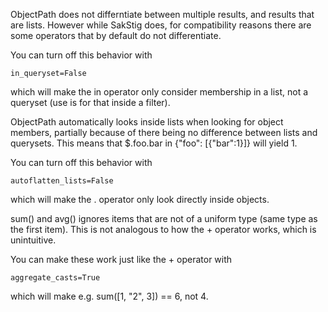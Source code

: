 ObjectPath does not differntiate between multiple results, and results
that are lists. However while SakStig does, for compatibility reasons there
are some operators that by default do not differentiate.

You can turn off this behavior with

    in_queryset=False

which will make the in operator only consider membership in a list,
not a queryset (use is for that inside a filter).

ObjectPath automatically looks inside lists when looking for object
members, partially because of there being no difference between lists
and querysets. This means that $.foo.bar in {"foo": [{"bar":1}]} will
yield 1.

You can turn off this behavior with

    autoflatten_lists=False

which will make the . operator only look directly inside objects.

sum() and avg() ignores items that are not of a uniform type (same
type as the first item). This is not analogous to how the + operator
works, which is unintuitive.

You can make these work just like the + operator with

    aggregate_casts=True

which will make e.g. sum([1, "2", 3]) == 6, not 4.
